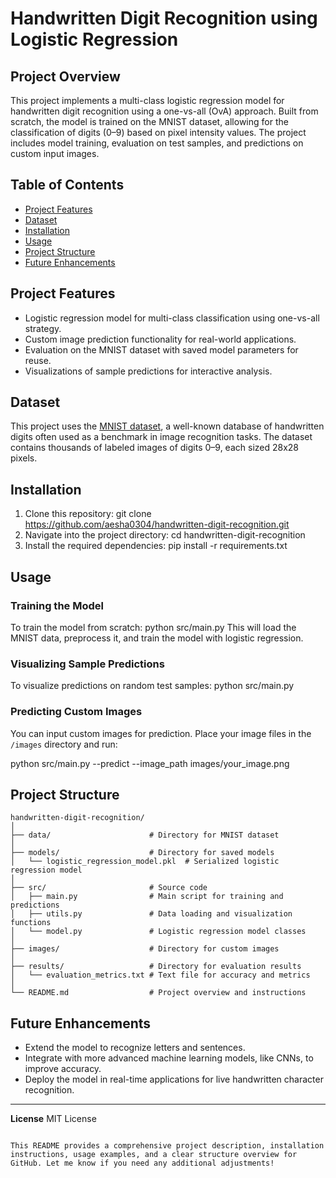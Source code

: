 
# Handwritten Digit Recognition using Logistic Regression

## Project Overview

This project implements a multi-class logistic regression model for handwritten digit recognition using a one-vs-all (OvA) approach. Built from scratch, the model is trained on the MNIST dataset, allowing for the classification of digits (0–9) based on pixel intensity values. The project includes model training, evaluation on test samples, and predictions on custom input images.

## Table of Contents
- [Project Features](#project-features)
- [Dataset](#dataset)
- [Installation](#installation)
- [Usage](#usage)
- [Project Structure](#project-structure)
- [Future Enhancements](#future-enhancements)
  
## Project Features
- Logistic regression model for multi-class classification using one-vs-all strategy.
- Custom image prediction functionality for real-world applications.
- Evaluation on the MNIST dataset with saved model parameters for reuse.
- Visualizations of sample predictions for interactive analysis.

## Dataset
This project uses the [MNIST dataset](https://www.openml.org/d/554), a well-known database of handwritten digits often used as a benchmark in image recognition tasks. The dataset contains thousands of labeled images of digits 0–9, each sized 28x28 pixels.

## Installation

1. Clone this repository:
   git clone https://github.com/aesha0304/handwritten-digit-recognition.git
2. Navigate into the project directory:
   cd handwritten-digit-recognition
3. Install the required dependencies:
   pip install -r requirements.txt

## Usage

### Training the Model
To train the model from scratch:
   python src/main.py
   This will load the MNIST data, preprocess it, and train the model with logistic regression.

### Visualizing Sample Predictions
To visualize predictions on random test samples:
   python src/main.py 


### Predicting Custom Images
You can input custom images for prediction. Place your image files in the `/images` directory and run:

   python src/main.py --predict --image_path images/your_image.png


## Project Structure

```
handwritten-digit-recognition/
│
├── data/                      # Directory for MNIST dataset
│
├── models/                    # Directory for saved models
│   └── logistic_regression_model.pkl  # Serialized logistic regression model
│
├── src/                       # Source code
│   ├── main.py                # Main script for training and predictions
│   ├── utils.py               # Data loading and visualization functions
│   └── model.py               # Logistic regression model classes
│
├── images/                    # Directory for custom images
│
├── results/                   # Directory for evaluation results
│   └── evaluation_metrics.txt # Text file for accuracy and metrics
│
└── README.md                  # Project overview and instructions
```

## Future Enhancements
- Extend the model to recognize letters and sentences.
- Integrate with more advanced machine learning models, like CNNs, to improve accuracy.
- Deploy the model in real-time applications for live handwritten character recognition.


---

**License**
MIT License
```

This README provides a comprehensive project description, installation instructions, usage examples, and a clear structure overview for GitHub. Let me know if you need any additional adjustments!
